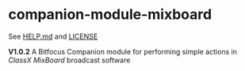 # companion-module-mixboard

See [HELP.md](./companion/HELP.md) and [LICENSE](./LICENSE)

**V1.0.2**
A Bitfocus Companion module for performing simple actions in _ClassX MixBoard_ broadcast software
